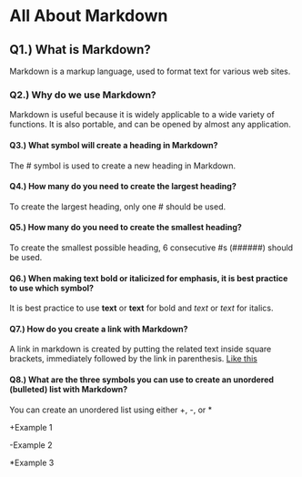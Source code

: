 # All About Markdown

## Q1.) What is Markdown?

Markdown is a markup language, used to format text for various web sites.

### Q2.) Why do we use Markdown?

Markdown is useful because it is widely applicable to a wide variety of functions. It is also portable, and can be opened by almost any application.

#### Q3.) What symbol will create a heading in Markdown?

The # symbol is used to create a new heading in Markdown.

#### Q4.) How many do you need to create the largest heading?

To create the largest heading, only one # should be used.

#### Q5.) How many do you need to create the smallest heading?

To create the smallest possible heading, 6 consecutive #s (######) should be used.

#### Q6.) When making text bold or italicized for emphasis, it is best practice to use which symbol?

It is best practice to use **text** or **text** for bold and *text* or *text* for italics.

#### Q7.) How do you create a link with Markdown?

A link in markdown is created by putting the related text inside square brackets, immediately followed by the link in parenthesis.
[Like this](www.theLinkHere.com)

#### Q8.) What are the three symbols you can use to create an unordered (bulleted) list with Markdown?

You can create an unordered list using either +, -, or *

+Example 1

-Example 2

*Example 3
